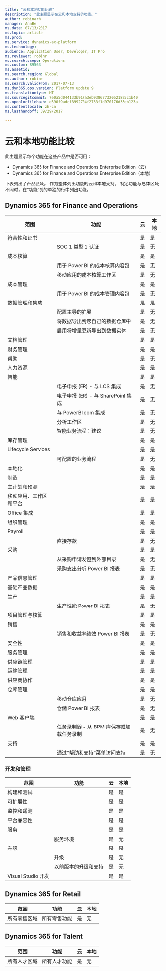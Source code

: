 ```yaml
---
title: "云和本地功能比较"
description: "此主题显示在云和本地支持的功能。"
author: robinarh
manager: AnnBe
ms.date: 07/13/2017
ms.topic: article
ms.prod: 
ms.service: dynamics-ax-platform
ms.technology: 
audience: Application User, Developer, IT Pro
ms.reviewer: robinr
ms.search.scope: Operations
ms.custom: 89563
ms.assetid: 
ms.search.region: Global
ms.author: robinr
ms.search.validFrom: 2017-07-13
ms.dyn365.ops.version: Platform update 9
ms.translationtype: HT
ms.sourcegitcommit: 7e0a5d044133b917a3eb9386773205218e5c1b40
ms.openlocfilehash: e590f9adcf8992704f2733f1d970176d35eb123a
ms.contentlocale: zh-cn
ms.lasthandoff: 09/29/2017

---
```


# <a name="cloud-and-on-premises-feature-comparison"></a>云和本地功能比较

此主题显示每个功能在这些产品中是否可用：

+ Dynamics 365 for Finance and Operations Enterprise Edition（云）
+ Dynamics 365 for Finance and Operations Enterprise Edition（本地）

下表列出了产品区域。 作为整体列出功能的云和本地支持。 特定功能与总体区域不同时，在“功能”列的单独的行中列出功能。

## <a name="dynamics-365-for-finance-and-operations"></a>Dynamics 365 for Finance and Operations

| 范围 | 功能 | 云 | 本地|
|---|---|---|---|
| 符合性和证书 | | 是 | 是 |
| | SOC 1 类型 1 认证| 是 | 无 |
| 成本核算 | | 是 | 是 |
| | 用于 Power BI 的成本核算内容包| 是 | 无 |
| | 移动应用的成本核算工作区| 是 | 无 |
| 成本管理| | 是 | 是 |
| | 用于 Power BI 的成本管理内容包 | 是 | 无 |
| 数据管理和集成| | 是 | 是 |
| | 配置主导的扩展| 是 | 无 |
| | 将数据导出到您自己的数据仓库中| 是 | 无 |
| | 启用将增量更新导出到数据实体 | 是 | 无 |
| 文档管理| | 是| 是 |
| 财务管理|  | 是 | 是 |
| 帮助| | 是 | 无 |
| 人力资源 | | 是 | 是 |
| 智能| | 是 | 是 |
| | 电子申报 (ER) - 与 LCS 集成 | 是 | 无|
| | 电子申报 (ER) - 与 SharePoint 集成 | 是 | 无|
| | 与 PowerBI.com 集成| 是 | 无 |
| | 分析工作区 | 是 | 无 |
| | 智能业务流程：建议| 是 | 无 |
| 库存管理| | 是 | 是 |
| Lifecycle Services| | 是 | 是 |
| | 可配置的业务流程 | 是 | 无 |
| 本地化| | 是 | 是 |
| 制造| | 是 | 是 |
| 主计划和预测| | 是 | 是 |
| 移动应用、工作区和平台  | | 是 | 是 |
| Office 集成| | 是 | 是 |
| 组织管理 | | 是 | 是 |
| Payroll|  | 是 | 是 |
| | 直接存款| 是 | 无 |
| 采购| | 是 | 是 |
| | 从采购申请发包到外部目录| 是 | 无 |
| | 采购支出分析 Power BI 报表| 是 | 无 |
| 产品信息管理 | | 是 | 是 |
| 基础产品数据| | 是 | 是|
| 生产 | | 是 | 是 |
| | 生产性能 Power BI 报表| 是 | 无 |
| 项目管理与核算|  | 是 | 是 |
| 销售| | 是 | 是 |
| | 销售和收益率绩效 Power BI 报表| 是 | 无 |
| 安全性 | | 是 | 是 |
| 服务管理| | 是 | 是 |
| 供应链管理| | 是 | 是 |
| 运输管理| | 是 | 是 |
| 供应商协作| | 是 | 是|
| 仓库管理| | 是 | 是 |
| | 移动仓库应用| 是 | 无 |
| | 仓储 Power BI 报表| 是 | 无 |
| Web 客户端 | | 是 | 是 |
| | 任务录制器 - 从 BPM 库保存或加载任务录制| 是 | 无 |
| 支持 | | 是 | 是 |
| | 通过“帮助和支持”菜单访问支持| 是 | 无 |

### <a name="development-and-administration"></a>开发和管理

| 范围 | 功能 | 云 | 本地|
|---|---|---|---|
| 构建和测试 | | 是 | 是 |
| 可扩展性|  | 是 | 是 |
| 监控和遥测  || 是 | 是 |
| 平台兼容性  || 是 | 是 |
| 服务 | | 是 | 是 |
| | 服务环境 | 是 | 无 |
| 升级 | | 是 | 是 |
| | 升级 | 是 | 无 |
| | 以前版本的升级和支持 | 是 | 无 |
| Visual Studio 开发 |  | 是 | 是 |


## <a name="dynamics-365-for-retail"></a>Dynamics 365 for Retail 

| 范围 | 功能 | 云 | 本地|
|---|---|---|---|
| 所有零售区域 | 所有零售功能 | 是 | 无 |

## <a name="dynamics-365-for-talent"></a>Dynamics 365 for Talent

| 范围 | 功能 | 云 | 本地|
|---|---|---|---|
| 所有人才区域 | 所有人才功能 | 是 | 无 |





